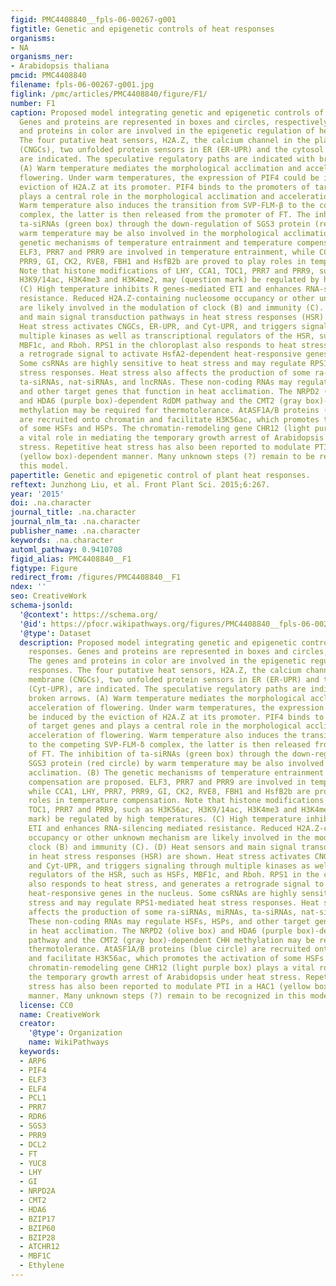 ```yaml
---
figid: PMC4408840__fpls-06-00267-g001
figtitle: Genetic and epigenetic controls of heat responses
organisms:
- NA
organisms_ner:
- Arabidopsis thaliana
pmcid: PMC4408840
filename: fpls-06-00267-g001.jpg
figlink: /pmc/articles/PMC4408840/figure/F1/
number: F1
caption: Proposed model integrating genetic and epigenetic controls of heat responses.
  Genes and proteins are represented in boxes and circles, respectively. The genes
  and proteins in color are involved in the epigenetic regulation of heat responses.
  The four putative heat sensors, H2A.Z, the calcium channel in the plasma membrane
  (CNGCs), two unfolded protein sensors in ER (ER-UPR) and the cytosol (Cyt-UPR),
  are indicated. The speculative regulatory paths are indicated with broken arrows.
  (A) Warm temperature mediates the morphological acclimation and acceleration of
  flowering. Under warm temperatures, the expression of PIF4 could be induced by the
  eviction of H2A.Z at its promoter. PIF4 binds to the promoters of target genes and
  plays a central role in the morphological acclimation and acceleration of flowering.
  Warm temperature also induces the transition from SVP-FLM-β to the competing SVP-FLM-δ
  complex, the latter is then released from the promoter of FT. The inhibition of
  ta-siRNAs (green box) through the down-regulation of SGS3 protein (red circle) by
  warm temperature may be also involved in the morphological acclimation. (B) The
  genetic mechanisms of temperature entrainment and temperature compensation are proposed.
  ELF3, PRR7 and PRR9 are involved in temperature entrainment, while CCA1, LHY, PRR7,
  PRR9, GI, CK2, RVE8, FBH1 and HsfB2b are proved to play roles in temperature compensation.
  Note that histone modifications of LHY, CCA1, TOC1, PRR7 and PRR9, such as H3K56ac,
  H3K9/14ac, H3K4me3 and H3K4me2, may (question mark) be regulated by high temperatures.
  (C) High temperature inhibits R genes-mediated ETI and enhances RNA-silencing mediated
  resistance. Reduced H2A.Z-containing nucleosome occupancy or other unknown mechanism
  are likely involved in the modulation of clock (B) and immunity (C). (D) Heat sensors
  and main signal transduction pathways in heat stress responses (HSR) are shown.
  Heat stress activates CNGCs, ER-UPR, and Cyt-UPR, and triggers signaling through
  multiple kinases as well as transcriptional regulators of the HSR, such as HSFs,
  MBF1c, and Rboh. RPS1 in the chloroplast also responds to heat stress, and generates
  a retrograde signal to activate HsfA2-dependent heat-responsive genes in the nucleus.
  Some csRNAs are highly sensitive to heat stress and may regulate RPS1-mediated heat
  stress responses. Heat stress also affects the production of some ra-siRNAs, miRNAs,
  ta-siRNAs, nat-siRNAs, and lncRNAs. These non-coding RNAs may regulate HSFs, HSPs,
  and other target genes that function in heat acclimation. The NRPD2 (olive box)
  and HDA6 (purple box)-dependent RdDM pathway and the CMT2 (gray box)-dependent CHH
  methylation may be required for thermotolerance. AtASF1A/B proteins (blue circle)
  are recruited onto chromatin and facilitate H3K56ac, which promotes the activation
  of some HSFs and HSPs. The chromatin-remodeling gene CHR12 (light purple box) plays
  a vital role in mediating the temporary growth arrest of Arabidopsis under heat
  stress. Repetitive heat stress has also been reported to modulate PTI in a HAC1
  (yellow box)-dependent manner. Many unknown steps (?) remain to be recognized in
  this model.
papertitle: Genetic and epigenetic control of plant heat responses.
reftext: Junzhong Liu, et al. Front Plant Sci. 2015;6:267.
year: '2015'
doi: .na.character
journal_title: .na.character
journal_nlm_ta: .na.character
publisher_name: .na.character
keywords: .na.character
automl_pathway: 0.9410708
figid_alias: PMC4408840__F1
figtype: Figure
redirect_from: /figures/PMC4408840__F1
ndex: ''
seo: CreativeWork
schema-jsonld:
  '@context': https://schema.org/
  '@id': https://pfocr.wikipathways.org/figures/PMC4408840__fpls-06-00267-g001.html
  '@type': Dataset
  description: Proposed model integrating genetic and epigenetic controls of heat
    responses. Genes and proteins are represented in boxes and circles, respectively.
    The genes and proteins in color are involved in the epigenetic regulation of heat
    responses. The four putative heat sensors, H2A.Z, the calcium channel in the plasma
    membrane (CNGCs), two unfolded protein sensors in ER (ER-UPR) and the cytosol
    (Cyt-UPR), are indicated. The speculative regulatory paths are indicated with
    broken arrows. (A) Warm temperature mediates the morphological acclimation and
    acceleration of flowering. Under warm temperatures, the expression of PIF4 could
    be induced by the eviction of H2A.Z at its promoter. PIF4 binds to the promoters
    of target genes and plays a central role in the morphological acclimation and
    acceleration of flowering. Warm temperature also induces the transition from SVP-FLM-β
    to the competing SVP-FLM-δ complex, the latter is then released from the promoter
    of FT. The inhibition of ta-siRNAs (green box) through the down-regulation of
    SGS3 protein (red circle) by warm temperature may be also involved in the morphological
    acclimation. (B) The genetic mechanisms of temperature entrainment and temperature
    compensation are proposed. ELF3, PRR7 and PRR9 are involved in temperature entrainment,
    while CCA1, LHY, PRR7, PRR9, GI, CK2, RVE8, FBH1 and HsfB2b are proved to play
    roles in temperature compensation. Note that histone modifications of LHY, CCA1,
    TOC1, PRR7 and PRR9, such as H3K56ac, H3K9/14ac, H3K4me3 and H3K4me2, may (question
    mark) be regulated by high temperatures. (C) High temperature inhibits R genes-mediated
    ETI and enhances RNA-silencing mediated resistance. Reduced H2A.Z-containing nucleosome
    occupancy or other unknown mechanism are likely involved in the modulation of
    clock (B) and immunity (C). (D) Heat sensors and main signal transduction pathways
    in heat stress responses (HSR) are shown. Heat stress activates CNGCs, ER-UPR,
    and Cyt-UPR, and triggers signaling through multiple kinases as well as transcriptional
    regulators of the HSR, such as HSFs, MBF1c, and Rboh. RPS1 in the chloroplast
    also responds to heat stress, and generates a retrograde signal to activate HsfA2-dependent
    heat-responsive genes in the nucleus. Some csRNAs are highly sensitive to heat
    stress and may regulate RPS1-mediated heat stress responses. Heat stress also
    affects the production of some ra-siRNAs, miRNAs, ta-siRNAs, nat-siRNAs, and lncRNAs.
    These non-coding RNAs may regulate HSFs, HSPs, and other target genes that function
    in heat acclimation. The NRPD2 (olive box) and HDA6 (purple box)-dependent RdDM
    pathway and the CMT2 (gray box)-dependent CHH methylation may be required for
    thermotolerance. AtASF1A/B proteins (blue circle) are recruited onto chromatin
    and facilitate H3K56ac, which promotes the activation of some HSFs and HSPs. The
    chromatin-remodeling gene CHR12 (light purple box) plays a vital role in mediating
    the temporary growth arrest of Arabidopsis under heat stress. Repetitive heat
    stress has also been reported to modulate PTI in a HAC1 (yellow box)-dependent
    manner. Many unknown steps (?) remain to be recognized in this model.
  license: CC0
  name: CreativeWork
  creator:
    '@type': Organization
    name: WikiPathways
  keywords:
  - ARP6
  - PIF4
  - ELF3
  - ELF4
  - PCL1
  - PRR7
  - RDR6
  - SGS3
  - PRR9
  - DCL2
  - FT
  - YUC8
  - LHY
  - GI
  - NRPD2A
  - CMT2
  - HDA6
  - BZIP17
  - BZIP60
  - BZIP28
  - ATCHR12
  - MBF1C
  - Ethylene
---
```

